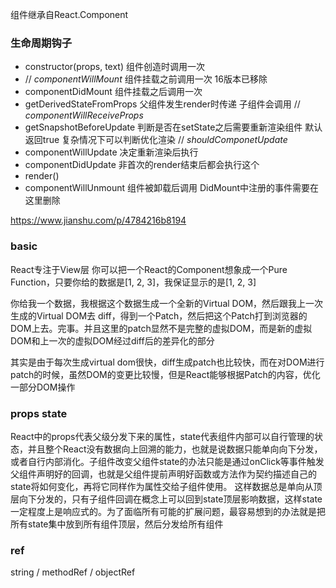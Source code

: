 
组件继承自React.Component

### 生命周期钩子

- constructor(props, text) 组件创造时调用一次
- // *componentWillMount* 组件挂载之前调用一次 16版本已移除
- componentDidMount 组件挂载之后调用一次
- getDerivedStateFromProps 父组件发生render时传递 子组件会调用 // *componentWillReceiveProps*
- getSnapshotBeforeUpdate 判断是否在setState之后需要重新渲染组件 默认返回true 复杂情况下可以判断优化渲染 // *shouldComponetUpdate*
- componentWillUpdate 决定重新渲染后执行
- componentDidUpdate 非首次的render结束后都会执行这个
- render()
- componentWillUnmount 组件被卸载后调用 DidMount中注册的事件需要在这里删除

<https://www.jianshu.com/p/4784216b8194>

### basic

React专注于View层 你可以把一个React的Component想象成一个Pure Function，只要你给的数据是[1, 2, 3]，我保证显示的是[1, 2, 3]

你给我一个数据，我根据这个数据生成一个全新的Virtual DOM，然后跟我上一次生成的Virtual DOM去 diff，得到一个Patch，然后把这个Patch打到浏览器的DOM上去。完事。并且这里的patch显然不是完整的虚拟DOM，而是新的虚拟DOM和上一次的虚拟DOM经过diff后的差异化的部分

其实是由于每次生成virtual dom很快，diff生成patch也比较快，而在对DOM进行patch的时候，虽然DOM的变更比较慢，但是React能够根据Patch的内容，优化一部分DOM操作

### props state

React中的props代表父级分发下来的属性，state代表组件内部可以自行管理的状态，并且整个React没有数据向上回溯的能力，也就是说数据只能单向向下分发，或者自行内部消化。子组件改变父组件state的办法只能是通过onClick等事件触发父组件声明好的回调，也就是父组件提前声明好函数或方法作为契约描述自己的state将如何变化，再将它同样作为属性交给子组件使用。 这样数据总是单向从顶层向下分发的，只有子组件回调在概念上可以回到state顶层影响数据，这样state一定程度上是响应式的。为了面临所有可能的扩展问题，最容易想到的办法就是把所有state集中放到所有组件顶层，然后分发给所有组件

### ref
string / methodRef / objectRef